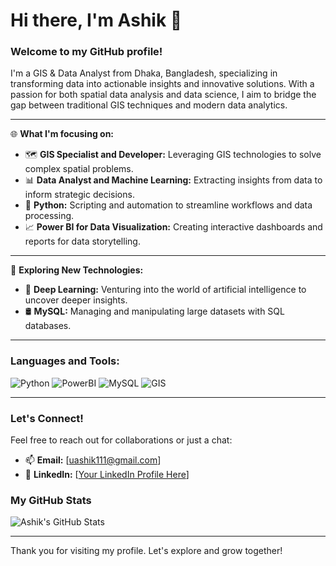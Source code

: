 # Hi there, I'm Ashik 👋

### Welcome to my GitHub profile!

I'm a GIS & Data Analyst from Dhaka, Bangladesh, specializing in transforming data into actionable insights and innovative solutions. With a passion for both spatial data analysis and data science, I aim to bridge the gap between traditional GIS techniques and modern data analytics.

---

🌐 **What I'm focusing on:**

- 🗺️ **GIS Specialist and Developer:** Leveraging GIS technologies to solve complex spatial problems.
- 📊 **Data Analyst and Machine Learning:** Extracting insights from data to inform strategic decisions.
- 🐍 **Python:** Scripting and automation to streamline workflows and data processing.
- 📈 **Power BI for Data Visualization:** Creating interactive dashboards and reports for data storytelling.

---

🚀 **Exploring New Technologies:**

- 🧠 **Deep Learning:** Venturing into the world of artificial intelligence to uncover deeper insights.
- 🛢️ **MySQL:** Managing and manipulating large datasets with SQL databases.

---

### Languages and Tools:

![Python](https://img.shields.io/badge/-Python-3776AB?style=flat-square&logo=python&logoColor=white)
![PowerBI](https://img.shields.io/badge/-Power_BI-F2C811?style=flat-square&logo=power-bi&logoColor=black)
![MySQL](https://img.shields.io/badge/-MySQL-4479A1?style=flat-square&logo=mysql&logoColor=white)
![GIS](https://img.shields.io/badge/-GIS-428813?style=flat-square&logo=arcgis&logoColor=white)
<!-- Feel free to add more badges from https://shields.io -->

---

### Let's Connect!

Feel free to reach out for collaborations or just a chat:

- 📫 **Email:** [uashik111@gmail.com]
- 🔗 **LinkedIn:** [[Your LinkedIn Profile Here](https://www.linkedin.com/in/ashik111/)]
<!-- Add your contact information -->

### My GitHub Stats

![Ashik's GitHub Stats](https://github-readme-stats.vercel.app/api?username=Ashik426&show_icons=true&theme=algolia)

---

Thank you for visiting my profile. Let's explore and grow together!

